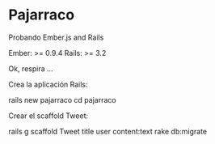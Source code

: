 # Pajarraco

Probando Ember.js and Rails

Ember: >= 0.9.4
Rails: >= 3.2

Ok, respira ...

Crea la aplicación Rails:

   rails new pajarraco
   cd pajarraco

Crear el scaffold Tweet:

   rails g scaffold Tweet title user content:text
   rake db:migrate


